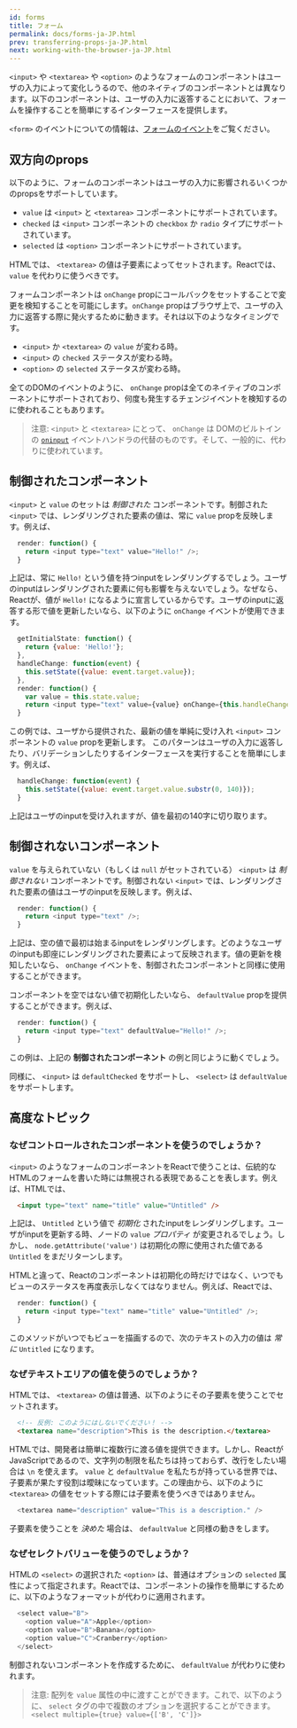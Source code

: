 ```yaml
---
id: forms
title: フォーム
permalink: docs/forms-ja-JP.html
prev: transferring-props-ja-JP.html
next: working-with-the-browser-ja-JP.html
---
```


`<input>` や `<textarea>` や `<option>` のようなフォームのコンポーネントはユーザの入力によって変化しうるので、他のネイティブのコンポーネントとは異なります。以下のコンポーネントは、ユーザの入力に返答することにおいて、フォームを操作することを簡単にするインターフェースを提供します。

`<form>` のイベントについての情報は、[フォームのイベント](/react/docs/events.html#form-events)をご覧ください。

## 双方向のprops

以下のように、フォームのコンポーネントはユーザの入力に影響されるいくつかのpropsをサポートしています。

* `value` は `<input>` と `<textarea>` コンポーネントにサポートされています。
* `checked` は `<input>` コンポーネントの `checkbox` か `radio` タイプにサポートされています。
* `selected` は `<option>` コンポーネントにサポートされています。

HTMLでは、 `<textarea>` の値は子要素によってセットされます。Reactでは、 `value` を代わりに使うべきです。

フォームコンポーネントは `onChange` propにコールバックをセットすることで変更を検知することを可能にします。`onChange` propはブラウザ上で、ユーザの入力に返答する際に発火するために動きます。それは以下のようなタイミングです。

* `<input>` か `<textarea>` の `value` が変わる時。
* `<input>` の `checked` ステータスが変わる時。
* `<option>` の `selected` ステータスが変わる時。

全てのDOMのイベントのように、 `onChange` propは全てのネイティブのコンポーネントにサポートされており、何度も発生するチェンジイベントを検知するのに使われることもあります。

> 注意:
> `<input>` と `<textarea>` にとって、 `onChange` は DOMのビルトインの [`oninput`](https://developer.mozilla.org/en-US/docs/Web/API/GlobalEventHandlers/oninput) イベントハンドラの代替のものです。そして、一般的に、代わりに使われています。

## 制御されたコンポーネント

`<input>` と `value` のセットは *制御された* コンポーネントです。制御された `<input>` では、レンダリングされた要素の値は、常に `value` propを反映します。例えば、

```javascript
  render: function() {
    return <input type="text" value="Hello!" />;
  }
```

上記は、常に `Hello!` という値を持つinputをレンダリングするでしょう。ユーザのinputはレンダリングされた要素に何も影響を与えないでしょう。なぜなら、Reactが、値が `Hello!` になるように宣言しているからです。ユーザのinputに返答する形で値を更新したいなら、以下のように `onChange` イベントが使用できます。

```javascript
  getInitialState: function() {
    return {value: 'Hello!'};
  },
  handleChange: function(event) {
    this.setState({value: event.target.value});
  },
  render: function() {
    var value = this.state.value;
    return <input type="text" value={value} onChange={this.handleChange} />;
  }
```

この例では、ユーザから提供された、最新の値を単純に受け入れ `<input>` コンポーネントの `value` propを更新します。 このパターンはユーザの入力に返答したり、バリデーションしたりするインターフェースを実行することを簡単にします。例えば、

```javascript
  handleChange: function(event) {
    this.setState({value: event.target.value.substr(0, 140)});
  }
```

上記はユーザのinputを受け入れますが、値を最初の140字に切り取ります。


## 制御されないコンポーネント

`value` を与えられていない（もしくは `null` がセットされている） `<input>` は *制御されない* コンポーネントです。制御されない `<input>` では、レンダリングされた要素の値はユーザのinputを反映します。例えば、

```javascript
  render: function() {
    return <input type="text" />;
  }
```

上記は、空の値で最初は始まるinputをレンダリングします。どのようなユーザのinputも即座にレンダリングされた要素によって反映されます。値の更新を検知したいなら、 `onChange` イベントを、制御されたコンポーネントと同様に使用することができます。

コンポーネントを空ではない値で初期化したいなら、 `defaultValue` propを提供することができます。例えば、

```javascript
  render: function() {
    return <input type="text" defaultValue="Hello!" />;
  }
```

この例は、上記の **制御されたコンポーネント** の例と同じように動くでしょう。

同様に、 `<input>` は `defaultChecked` をサポートし、 `<select>` は `defaultValue` をサポートします。

## 高度なトピック


### なぜコントロールされたコンポーネントを使うのでしょうか？

`<input>` のようなフォームのコンポーネントをReactで使うことは、伝統的なHTMLのフォームを書いた時には無視される表現であることを表します。例えば、HTMLでは、

```html
  <input type="text" name="title" value="Untitled" />
```

上記は、 `Untitled` という値で *初期化* されたinputをレンダリングします。ユーザがinputを更新する時、ノードの `value` *プロパティ* が変更されるでしょう。しかし、 `node.getAttribute('value')` は初期化の際に使用された値である `Untitled` をまだリターンします。

HTMLと違って、Reactのコンポーネントは初期化の時だけではなく、いつでもビューのステータスを再度表示しなくてはなりません。例えば、Reactでは、

```javascript
  render: function() {
    return <input type="text" name="title" value="Untitled" />;
  }
```

このメソッドがいつでもビューを描画するので、次のテキストの入力の値は *常に* `Untitled` になります。


### なぜテキストエリアの値を使うのでしょうか？

HTMLでは、 `<textarea>` の値は普通、以下のようにその子要素を使うことでセットされます。

```html
  <!-- 反例: このようにはしないでください！ -->
  <textarea name="description">This is the description.</textarea>
```

HTMLでは、開発者は簡単に複数行に渡る値を提供できます。しかし、ReactがJavaScriptであるので、文字列の制限を私たちは持っておらず、改行をしたい場合は `\n` を使えます。 `value` と `defaultValue` を私たちが持っている世界では、子要素が果たす役割は曖昧になっています。この理由から、以下のように `<textarea>` の値をセットする際には子要素を使うべきではありません。

```javascript
  <textarea name="description" value="This is a description." />
```

子要素を使うことを *決めた* 場合は、 `defaultValue` と同様の動きをします。

### なぜセレクトバリューを使うのでしょうか？

HTMLの `<select>` の選択された `<option>` は、普通はオプションの `selected` 属性によって指定されます。Reactでは、コンポーネントの操作を簡単にするために、以下のようなフォーマットが代わりに適用されます。

```javascript
  <select value="B">
    <option value="A">Apple</option>
    <option value="B">Banana</option>
    <option value="C">Cranberry</option>
  </select>
```

制御されないコンポーネントを作成するために、 `defaultValue` が代わりに使われます。

> 注意:
> 配列を `value` 属性の中に渡すことができます。これで、以下のように、 `select` タグの中で複数のオプションを選択することができます。 `<select multiple={true} value={['B', 'C']}>`
